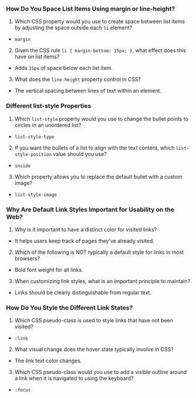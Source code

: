 ### How Do You Space List Items Using margin or line-height?

1. Which CSS property would you use to create space between list items by adjusting the space outside each `li` element?

-   `margin`

2. Given the CSS rule `li { margin-bottom: 15px; }`, what effect does this have on list items?

-   Adds `15px` of space below each list item.

3. What does the `line-height` property control in CSS?

-   The vertical spacing between lines of text within an element.

### Different list-style Properties

1. Which `list-style` property would you use to change the bullet points to circles in an unordered list?

-   `list-style-type`

2. If you want the bullets of a list to align with the text content, which `list-style-position` value should you use?

-   `inside`

3. Which property allows you to replace the default bullet with a custom image?

-   `list-style-image`

### Why Are Default Link Styles Important for Usability on the Web?

1. Why is it important to have a distinct color for visited links?

-   It helps users keep track of pages they've already visited.

2. Which of the following is NOT typically a default style for links in most browsers?

-   Bold font weight for all links.

3. When customizing link styles, what is an important principle to maintain?

-   Links should be clearly distinguishable from regular text.

### How Do You Style the Different Link States?

1. Which CSS pseudo-class is used to style links that have not been visited?

-   `:link`

2. What visual change does the hover state typically involve in CSS?

-   The link text color changes.

3. Which CSS pseudo-class would you use to add a visible outline around a link when it is navigated to using the keyboard?

-   `:focus`
